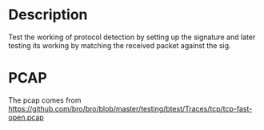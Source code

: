 # Description

Test the working of protocol detection by setting up the signature and later testing its working by matching the received packet against the sig.

# PCAP

The pcap comes from https://github.com/bro/bro/blob/master/testing/btest/Traces/tcp/tcp-fast-open.pcap